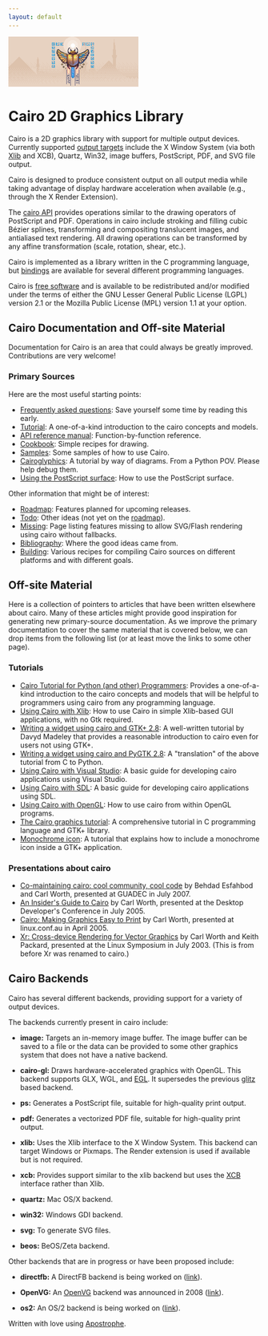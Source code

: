 ```yaml
---
layout: default
---
```


<picture class="full pixels">
    <source srcset="assets/splash-dark.png" media="(prefers-color-scheme: dark)">
    <img src="assets/splash.png">
</picture>



# Cairo 2D Graphics Library


Cairo is a 2D graphics library with support for multiple output devices. Currently supported [output targets](#cairo-backends) include the X Window System (via both [Xlib](./Xlib/) and XCB), Quartz, Win32, image buffers, PostScript, PDF, and SVG file output.

Cairo is designed to produce consistent output on all output media while taking advantage of display hardware acceleration when available (e.g., through the X Render Extension).

The [cairo API](/manual/) provides operations similar to the drawing operators of PostScript and PDF. Operations in cairo include stroking and filling cubic Bézier splines, transforming and compositing translucent images, and antialiased text rendering. All drawing operations can be transformed by any affine transformation (scale, rotation, shear, etc.).

Cairo is implemented as a library written in the C programming language, but [bindings](./bindings/) are available for several different programming languages.

Cairo is [free software](http://www.fsf.org/licensing/essays/free-sw.html) and is available to be redistributed and/or modified under the terms of either the GNU Lesser General Public License (LGPL) version 2.1 or the Mozilla Public License (MPL) version 1.1 at your option.

## Cairo Documentation and Off-site Material

Documentation for Cairo is an area that could always be greatly improved. Contributions are very welcome!

### Primary Sources

Here are the most useful starting points:

- [Frequently asked questions](faq/): Save yourself some time by reading this early.
- [Tutorial](../tutorial/): A one-of-a-kind introduction to the cairo concepts and models.
- [API reference manual](/manual/): Function-by-function reference.
- [Cookbook](../cookbook/): Simple recipes for drawing.
- [Samples](../samples/): Some samples of how to use Cairo.
- [Cairoglyphics](../cairoglyphics/): A tutorial by way of diagrams. From a Python POV. Please help debug them.
- [Using the PostScript surface](./using_the_postscript_surface/): How to use the PostScript surface.

Other information that might be of interest:

- [Roadmap](../roadmap/): Features planned for upcoming releases.
- [Todo](../todo/): Other ideas (not yet on the [roadmap](../roadmap/)).
- [Missing](../missing/): Page listing features missing to allow SVG/Flash rendering using cairo without fallbacks.
- [Bibliography](../bibliography/): Where the good ideas came from.
- [Building](../building/): Various recipes for compiling Cairo sources on different platforms and with different goals.


## Off-site Material

Here is a collection of pointers to articles that have been written elsewhere about cairo. Many of these articles might provide good inspiration for generating new primary-source documentation. As we improve the primary documentation to cover the same material that is covered below, we can drop items from the following list (or at least move the links to some other page).

### Tutorials

- [Cairo Tutorial for Python (and other) Programmers](http://www.tortall.net/mu/wiki/CairoTutorial): Provides a one-of-a-kind introduction to the cairo concepts and models that will be helpful to programmers using cairo from any programming language.
- [Using Cairo with Xlib](../Xlib/): How to use Cairo in simple Xlib-based GUI applications, with no Gtk required.
- [Writing a widget using cairo and GTK+ 2.8](http://thegnomejournal.wordpress.com/2005/12/02/writing-a-widget-using-cairo-and-gtk2-8/): A well-written tutorial by Davyd Madeley that provides a reasonable introduction to cairo even for users not using GTK+.
- [Writing a widget using cairo and PyGTK 2.8](http://www.pygtk.org/articles/cairo-pygtk-widgets/cairo-pygtk-widgets.htm): A "translation" of the above tutorial from C to Python.
- [Using Cairo with Visual Studio](../visualstudio/): A basic guide for developing cairo applications using Visual Studio.
- [Using Cairo with SDL](../SDL/): A basic guide for developing cairo applications using SDL.
- [Using Cairo with OpenGL](../OpenGL/): How to use cairo from within OpenGL programs.
- [The Cairo graphics tutorial](http://zetcode.com/tutorials/cairographicstutorial/): A comprehensive tutorial in C programming language and GTK+ library.
- [Monochrome icon](http://wiki.xfce.org/howto/monochrome-icon): A tutorial that explains how to include a monochrome icon inside a GTK+ application.

### Presentations about cairo

- [Co-maintaining cairo: cool community, cool code](http://behdad.org/download/Presentations/cairo-code-community/slides.pdf) by Behdad Esfahbod and Carl Worth, presented at GUADEC in July 2007.
- [An Insider's Guide to Cairo](http://cworth.org/~cworth/papers/cairo_ddc2005/) by Carl Worth, presented at the Desktop Developer's Conference in July 2005.
- [Cairo: Making Graphics Easy to Print](http://cworth.org/~cworth/papers/cairo_lca2005/) by Carl Worth, presented at linux.conf.au in April 2005.
- [Xr: Cross-device Rendering for Vector Graphics](http://cworth.org/~cworth/papers/xr_ols2003/) by Carl Worth and Keith Packard, presented at the Linux Symposium in July 2003. (This is from before Xr was renamed to cairo.)


## Cairo Backends

Cairo has several different backends, providing support for a variety of output devices.

The backends currently present in cairo include:

- **image:** Targets an in-memory image buffer. The image buffer can be saved to a file or the data can be provided to some other graphics system that does not have a native backend.

- **cairo-gl:** Draws hardware-accelerated graphics with OpenGL. This backend supports GLX, WGL, and [EGL](http://www.khronos.org/egl/). It supersedes the previous [glitz](http://www.freedesktop.org/wiki/Software/glitz) based backend.

- **ps:** Generates a PostScript file, suitable for high-quality print output.

- **pdf:** Generates a vectorized PDF file, suitable for high-quality print output.

- **xlib:** Uses the Xlib interface to the X Window System. This backend can target Windows or Pixmaps. The Render extension is used if available but is not required.

- **xcb:** Provides support similar to the xlib backend but uses the [XCB](http://xcb.freedesktop.org/) interface rather than Xlib.

- **quartz:** Mac OS/X backend.

- **win32:** Windows GDI backend.

- **svg:** To generate SVG files.

- **beos:** BeOS/Zeta backend.

Other backends that are in progress or have been proposed include:

- **directfb:** A DirectFB backend is being worked on ([link](http://lists.freedesktop.org/archives/cairo/2005-November/005625.html)).

- **OpenVG:** An [OpenVG](http://www.khronos.org/openvg/) backend was announced in 2008 ([link](http://lists.cairographics.org/archives/cairo/2008-January/012833.html)).

- **os2:** An OS/2 backend is being worked on ([link](http://lists.freedesktop.org/archives/cairo/2005-August/004957.html)).



Written with love using [Apostrophe](https://flathub.org/apps/details/org.gnome.gitlab.somas.Apostrophe).
